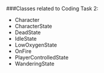 ###Classes related to Coding Task 2:
* Character
* CharacterState
* DeadState
* IdleState
* LowOxygenState
* OnFire
* PlayerControlledState
* WanderingState
